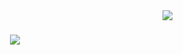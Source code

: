 <img align="right" src="https://visitor-badge.laobi.icu/badge?page_id=14kartiksingh.14kartiksingh" />
<h1 align="center">
    <img src="https://readme-typing-svg.herokuapp.com/?font=Poppins&size=35&center=true&vCenter=true&width=500&height=70&duration=4000&lines=Hi+There!+👋;+I'm+Kartik+Singh!;" />
</h1>
